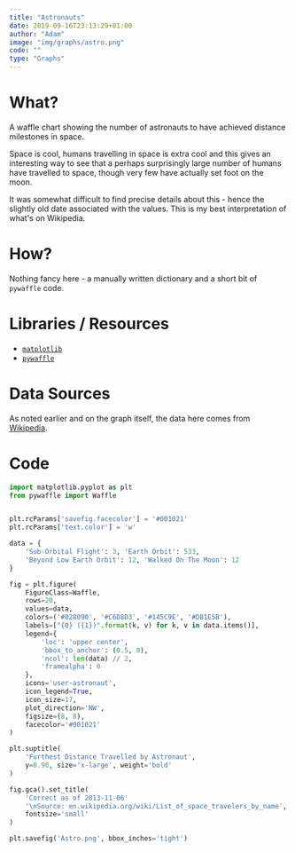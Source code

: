 ```yaml
---
title: "Astronauts"
date: 2019-09-16T23:13:29+01:00
author: "Adam"
image: "img/graphs/astro.png"
code: ""
type: "Graphs"
---
```


# What?
A waffle chart showing the number of astronauts to have achieved distance
milestones in space.

Space is cool, humans travelling in space is extra cool and this gives an
interesting way to see that a perhaps surprisingly large number of humans have
travelled to space, though very few have actually set foot on the moon.

It was somewhat difficult to find precise details about this - hence the
slightly old date associated with the values. This is my best interpretation of
what's on Wikipedia.

# How?
Nothing fancy here - a manually written dictionary and a short bit of `pywaffle`
code.

# Libraries / Resources
- [`matplotlib`](<https://matplotlib.org/>)
- [`pywaffle`](<https://github.com/gyli/PyWaffle>)

# Data Sources
As noted earlier and on the graph itself, the data here comes from
[Wikipedia](<https://en.wikipedia.org/wiki/List_of_space_travelers_by_name>).

# Code
```python
import matplotlib.pyplot as plt
from pywaffle import Waffle


plt.rcParams['savefig.facecolor'] = '#001021'
plt.rcParams['text.color'] = 'w'

data = {
    'Sub-Orbital Flight': 3, 'Earth Orbit': 533,
    'Beyond Low Earth Orbit': 12, 'Walked On The Moon': 12
}

fig = plt.figure(
    FigureClass=Waffle,
    rows=20,
    values=data,
    colors=('#028090', '#C6D8D3', '#145C9E', '#D81E5B'),
    labels=["{0} ({1})".format(k, v) for k, v in data.items()],
    legend={
        'loc': 'upper center',
        'bbox_to_anchor': (0.5, 0),
        'ncol': len(data) // 2,
        'framealpha': 0
    },
    icons='user-astronaut',
    icon_legend=True,
    icon_size=17,
    plot_direction='NW',
    figsize=(8, 8),
    facecolor='#001021'
)

plt.suptitle(
    'Furthest Distance Travelled by Astronaut',
    y=0.90, size='x-large', weight='bold'
)

fig.gca().set_title(
    'Correct as of 2013-11-06'
    '\nSource: en.wikipedia.org/wiki/List_of_space_travelers_by_name',
    fontsize='small'
)

plt.savefig('Astro.png', bbox_inches='tight')
```
